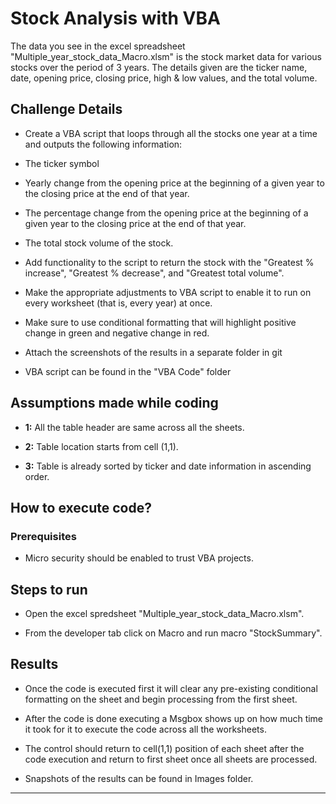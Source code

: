 # Stock Analysis with VBA

The data you see in the excel spreadsheet "Multiple_year_stock_data_Macro.xlsm" is the stock market data for various stocks over the period of 3 years. The details given are the ticker name, date, opening price, closing price, high & low values, and the total volume. 

## Challenge Details

* Create a VBA script that loops through all the stocks one year at a time and outputs the following information:

 * The ticker symbol

 * Yearly change from the opening price at the beginning of a given year to the closing price at the end of that year.

 * The percentage change from the opening price at the beginning of a given year to the closing price at the end of that year.

 * The total stock volume of the stock. 
 
 * Add functionality to the script to return the stock with the "Greatest % increase", "Greatest % decrease", and "Greatest total volume".

 * Make the appropriate adjustments to VBA script to enable it to run on every worksheet (that is, every year) at once.

 * Make sure to use conditional formatting that will highlight positive change in green and negative change in red.

* Attach the screenshots of the results in a separate folder in git

* VBA script can be found in the "VBA Code" folder

## Assumptions made while coding

  * **1:** All the table header are same across all the sheets.

  * **2:** Table location starts from cell (1,1).

  * **3:** Table is already sorted by ticker and date information in ascending order.

## How to execute code?

### Prerequisites  
 * Micro security should be enabled to trust VBA projects.

## Steps to run

 * Open the excel spredsheet "Multiple_year_stock_data_Macro.xlsm".

 * From the developer tab click on Macro and run macro "StockSummary".

## Results 
 * Once the code is executed first it will clear any pre-existing conditional formatting on the sheet and begin processing from the first sheet.

 * After the code is done executing a Msgbox shows up on how much time it took for it to execute the code across all the worksheets.

 * The control should return to cell(1,1) position of each sheet after the code execution and return to first sheet once all sheets are processed.

 * Snapshots of the results can be found in Images folder.

---